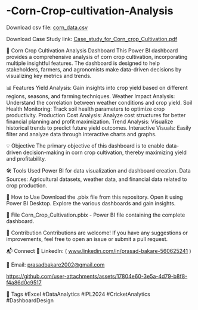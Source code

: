 # -Corn-Crop-cultivation-Analysis

Download csv file: [corn_data.csv](https://github.com/user-attachments/files/19141903/corn_data.csv)

Download Case Study link: [Case_study_for_Corn_crop_Cultivation.pdf](https://github.com/user-attachments/files/19141990/Case_study_for_Corn_crop_Cultivation.pdf)

🌽 Corn Crop Cultivation Analysis Dashboard
This Power BI dashboard provides a comprehensive analysis of corn crop cultivation, incorporating multiple insightful features. The dashboard is designed to help stakeholders, farmers, and agronomists make data-driven decisions by visualizing key metrics and trends.

📊 Features
Yield Analysis: Gain insights into crop yield based on different regions, seasons, and farming techniques.
Weather Impact Analysis: Understand the correlation between weather conditions and crop yield.
Soil Health Monitoring: Track soil health parameters to optimize crop productivity.
Production Cost Analysis: Analyze cost structures for better financial planning and profit maximization.
Trend Analysis: Visualize historical trends to predict future yield outcomes.
Interactive Visuals: Easily filter and analyze data through interactive charts and graphs.

💡 Objective
The primary objective of this dashboard is to enable data-driven decision-making in corn crop cultivation, thereby maximizing yield and profitability.

🛠 Tools Used
Power BI for data visualization and dashboard creation.
Data Sources: Agricultural datasets, weather data, and financial data related to crop production.

🚀 How to Use
Download the .pbix file from this repository.
Open it using Power BI Desktop.
Explore the various dashboards and gain insights.

📂 File
Corn_Crop_Cultivation.pbix - Power BI file containing the complete dashboard.

🤝 Contribution
Contributions are welcome! If you have any suggestions or improvements, feel free to open an issue or submit a pull request.

📬 Connect
🔗 LinkedIn: ( www.linkedin.com/in/prasad-bakare-560625241 )

📧 Email: prasadbakare2002@gmail.com


https://github.com/user-attachments/assets/17804e60-3e5a-4d79-b8f8-f4a86d0c9517

🔖 Tags
#Excel #DataAnalytics #IPL2024 #CricketAnalytics #DashboardDesign
